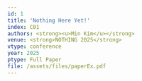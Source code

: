 ```yaml
---
id: 1
title: 'Nothing Here Yet!'
index: C01
authors: <strong><u>Min Kim</u></strong>
venue: <strong>NOTHING 2025</strong>
vtype: conference
year: 2025
ptype: Full Paper
file: /assets/files/paperEx.pdf
---
```


